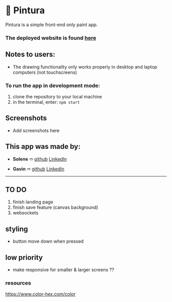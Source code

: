 # 🎨 Pintura 

Pintura is a simple front-end only paint app.

### The deployed website is found [here](https://pintura-mintbean.herokuapp.com/)


## Notes to users:
- The drawing functionality only works properly in desktop and laptop computers (not touchscreens)


### To run the app in development mode: 
1. clone the repository to your local machine
2. in the terminal, enter: `npm start`

## Screenshots

- Add screenshots here

## This app was made by:

- **Solene** ➱ [github](https://github.com/solenedel) [LinkedIn](https://ca.linkedin.com/in/solene-delumeau)

- **Gavin** ➱ [github](https://github.com/geecrypt) [LinkedIn](https://ca.linkedin.com/in/gacquroff)



------


## TO DO

1. finish landing page
2. finish save feature (canvas background)
3. websockets



## styling
- button move down when pressed



## low priority
- make responsive for smaller & larger screens ??

### resources
https://www.color-hex.com/color
